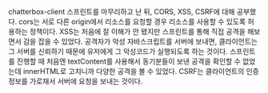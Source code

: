 chatterbox-client 스프린트를 마무리하고 난 뒤, CORS, XSS, CSRF에 대해 공부했다.
cors는 서로 다른 origin에서 리소스를 요청할 경우 리소스를 사용할 수 있도록 허용하는 정책이다. XSS는 처음에 잘 이해가 안 됐지만 스프린트를 통해 직접 공격을 해보면서 감을 잡을 수 있었다.
공격자가 악성 자바스크립트를 서버에 보내면, 클라이언트는 그 서버를 신뢰하기 때문에 유저에게 그 악성코드가 실행되도록 하는 것이다. 스프린트를 진행할 때 처음엔 textContent를 사용해서 동기분들이 보낸 공격을 확인할 수 없었는데 innerHTML로 고치니까 다양한 공격을 볼 수 있었다.
CSRF는 클라이언트의 인증정보를 가로채서 서버에 요청을 보내는 것이다.
